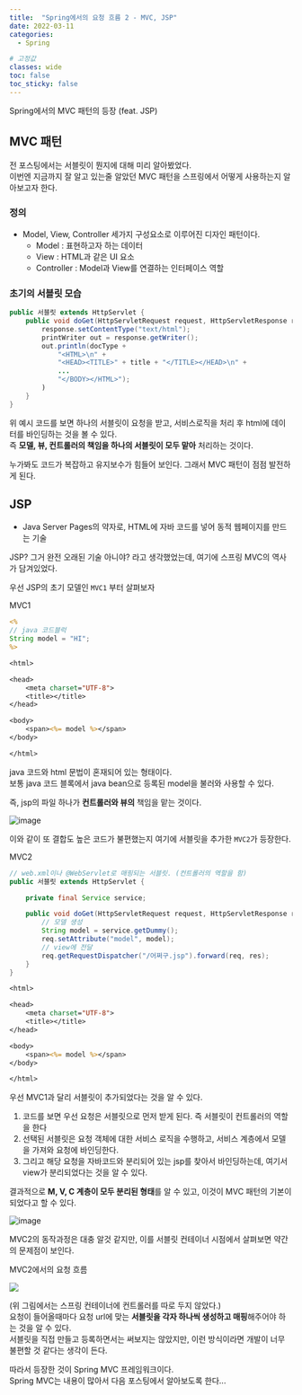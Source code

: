 ```yaml
---
title:  "Spring에서의 요청 흐름 2 - MVC, JSP"
date: 2022-03-11
categories: 
  - Spring

# 고정값
classes: wide
toc: false
toc_sticky: false
---
```


Spring에서의 MVC 패턴의 등장 (feat. JSP)

## MVC 패턴

전 포스팅에서는 서블릿이 뭔지에 대해 미리 알아봤었다.   
이번엔 지금까지 잘 알고 있는줄 알았던 MVC 패턴을 스프링에서 어떻게 사용하는지 알아보고자 한다.   

### 정의

- Model, View, Controller 세가지 구성요소로 이루어진 디자인 패턴이다.
    - Model : 표현하고자 하는 데이터
    - View : HTML과 같은 UI 요소
    - Controller : Model과 View를 연결하는 인터페이스 역할

### 초기의 서블릿 모습

```java
public 서블릿 extends HttpServlet {
    public void doGet(HttpServletRequest request, HttpServletResponse response) throws ServletException, IOException {
        response.setContentType("text/html");
        printWriter out = response.getWriter();
        out.println(docType + 
            "<HTML>\n" +
            "<HEAD><TITLE>" + title + "</TITLE></HEAD>\n" +
            ...
            "</BODY></HTML>");
        )
    }
}
```

위 예시 코드를 보면 하나의 서블릿이 요청을 받고, 서비스로직을 처리 후 html에 데이터를 바인딩하는 것을 볼 수 있다.   
즉 **모델, 뷰, 컨트롤러의 책임을 하나의 서블릿이 모두 맡아** 처리하는 것이다.   

누가봐도 코드가 복잡하고 유지보수가 힘들어 보인다. 그래서 MVC 패턴이 점점 발전하게 된다.   

## JSP

- Java Server Pages의 약자로, HTML에 자바 코드를 넣어 동적 웹페이지를 만드는 기술

JSP? 그거 완전 오래된 기술 아니야? 라고 생각했었는데, 여기에 스프링 MVC의 역사가 담겨있었다.   

우선 JSP의 초기 모델인 `MVC1` 부터 살펴보자

<div class="sub_title">MVC1</div>

```jsp
<%
// java 코드블럭
String model = "HI";
%>

<html>

<head>
    <meta charset="UTF-8">
    <title></title>
</head>

<body>
	<span><%= model %></span>
</body>

</html>
```

java 코드와 html 문법이 혼재되어 있는 형태이다.   
보통 java 코드 블록에서 java bean으로 등록된 model을 불러와 사용할 수 있다.   

즉, jsp의 파일 하나가 **컨트롤러와 뷰의** 책임을 맡는 것이다.

![image](https://user-images.githubusercontent.com/71180414/157804029-d2540e45-efd7-4feb-9295-4dc7ce3a40c2.png)

이와 같이 또 결합도 높은 코드가 불편했는지 여기에 서블릿을 추가한 `MVC2`가 등장한다.

<div class="sub_title">MVC2</div>

```java
// web.xml이나 @WebServlet로 매핑되는 서블릿. (컨트롤러의 역할을 함)
public 서블릿 extends HttpServlet {

    private final Service service;

    public void doGet(HttpServletRequest request, HttpServletResponse response) throws ServletException, IOException {
        // 모델 생성
        String model = service.getDummy();
        req.setAttribute("model", model);
        // view에 전달
        req.getRequestDispatcher("/어쩌구.jsp").forward(req, res);
    }
}
```

```jsp
<html>

<head>
    <meta charset="UTF-8">
    <title></title>
</head>

<body>
	<span><%= model %></span>
</body>

</html>
```

우선 MVC1과 달리 서블릿이 추가되었다는 것을 알 수 있다.   

1. 코드를 보면 우선 요청은 서블릿으로 먼저 받게 된다. 즉 서블릿이 컨트롤러의 역할을 한다   
2. 선택된 서블릿은 요청 객체에 대한 서비스 로직을 수행하고, 서비스 계층에서 모델을 가져와 요청에 바인딩한다.   
3. 그리고 해당 요청을 자바코드와 분리되어 있는 jsp를 찾아서 바인딩하는데, 여기서 view가 분리되었다는 것을 알 수 있다.   

결과적으로 **M, V, C 계층이 모두 분리된 형태**를 알 수 있고, 이것이 MVC 패턴의 기본이 되었다고 할 수 있다.

![image](https://user-images.githubusercontent.com/71180414/157859370-74969601-4eb3-4854-b10b-4471ef6a6b41.png)

MVC2의 동작과정은 대충 알것 같지만, 이를 서블릿 컨테이너 시점에서 살펴보면 약간의 문제점이 보인다.   

<div class="sub_title">MVC2에서의 요청 흐름</div>

![](https://user-images.githubusercontent.com/71180414/157863469-754b62c9-f440-4668-a5f8-5e805e3c3f9a.png)

(위 그림에서는 스프링 컨테이너에 컨트롤러를 따로 두지 않았다.)   
요청이 들어올때마다 요청 url에 맞는 **서블릿을 각자 하나씩 생성하고 매핑**해주어야 하는 것을 알 수 있다.    
서블릿을 직접 만들고 등록하면서는 써보지는 않았지만, 이런 방식이라면 개발이 너무 불편할 것 같다는 생각이 든다.   

따라서 등장한 것이 Spring MVC 프레임워크이다.   
Spring MVC는 내용이 많아서 다음 포스팅에서 알아보도록 한다...

<br>
